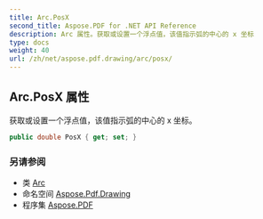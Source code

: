 ```yaml
---
title: Arc.PosX
second_title: Aspose.PDF for .NET API Reference
description: Arc 属性。获取或设置一个浮点值，该值指示弧的中心的 x 坐标
type: docs
weight: 40
url: /zh/net/aspose.pdf.drawing/arc/posx/
---
```

## Arc.PosX 属性

获取或设置一个浮点值，该值指示弧的中心的 x 坐标。

```csharp
public double PosX { get; set; }
```

### 另请参阅

* 类 [Arc](../)
* 命名空间 [Aspose.Pdf.Drawing](../../../aspose.pdf.drawing/)
* 程序集 [Aspose.PDF](../../../)